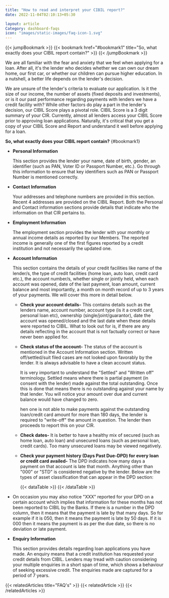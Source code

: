 ```yaml
---
title: "How to read and interpret your CIBIL report?"
date: 2022-11-04T02:10:13+05:30

layout: article
Category: dashboard-faqs
icon: "images/static-images/faq-icon-1.svg"
---
```


{{< jumpBookmark >}}
  {{< bookmark href="#bookmark1" title="So, what exactly does your CIBIL report contain?" >}}
{{< /jumpBookmark >}}

We are all familiar with the fear and anxiety that we feel when applying for a loan. After all, it's the lender who decides whether we can own our dream home, our first car, or whether our children can pursue higher education. In a nutshell, a better life depends on the lender's decision.

We are unsure of the lender's criteria to evaluate our application. Is it the size of our income, the number of assets (fixed deposits and investments), or is it our past performance regarding payments with lenders we have a credit facility with? While other factors do play a part in the lender's decision, our CIBIL Score plays a pivotal role. CIBIL Score is a 3 digit summary of your CIR. Currently, almost all lenders access your CIBIL Score prior to approving loan applications. Naturally, it's critical that you get a copy of your CIBIL Score and Report and understand it well before applying for a loan.

**So, what exactly does your CIBIL report contain?**
{#bookmark1}

* **Personal Information**

    This section provides the lender your name, date of birth, gender, an identifier (such as PAN, Voter ID or Passport Number, etc.). Go through this information to ensure that key identifiers such as PAN or Passport Number is mentioned correctly.

* **Contact Information**

    Your addresses and telephone numbers are provided in this section. Recent 4 addresses are provided on the CIBIL Report. Both the Personal and Contact information sections provide details that indicate who the information on that CIR pertains to.

* **Employment Information**

    The employment section provides the lender with your monthly or annual income details as reported by our Members. The reported income is generally one of the first figures reported by a credit institution and not necessarily the updated one.

* **Account Information**

    This section contains the details of your credit facilities like name of the lender/s, the type of credit facilities (home loan, auto loan, credit card etc.), the account number/s, whether single or jointly held, when each account was opened, date of the last payment, loan amount, current balance and most importantly, a month on month record of up to 3 years of your payments. We will cover this more in detail below.

    * **Check your account details-**
    This contains details such as the lenders name, account number, account type (is it a credit card, personal loan etc), ownership (single/joint/guarantor), date the account was opened/closed and the last date when these details were reported to CIBIL. What to look out for is, if there are any details reflecting in the account that is not factually correct or have never been applied for.

    * **Check status of the account-**
    The status of the account is mentioned in the Account Information section. Written off/settled/suit filed cases are not looked upon favorably by the lender. It is always advisable to have a clean account status.

        It is very important to understand the "Settled" and "Written off" terminology. Settled means where there is partial payment (in consent with the lender) made against the total outstanding. Once this is done that means there is no outstanding against your name by that lender. You will notice your amount over due and current balance would have changed to zero.

        hen one is not able to make payments against the outstanding loan/credit card amount for more than 180 days, the lender is required to "write-off" the amount in question. The lender then proceeds to report this on your CIR.

    * **Check dates-**
    It is better to have a healthy mix of secured (such as home loan, auto loan) and unsecured loans (such as personal loan, credit cards). Too many unsecured loans may be viewed negatively.

    * **Check your payment history (Days Past Due-DPD) for every loan or credit card availed-**
    The DPD indicates how many days a payment on that account is late that month. Anything other than "000" or "STD" is considered negative by the lender. Below are the types of asset classification that can appear in the DPD section:

        {{< dataTable >}}
        {{< /dataTable >}}

* On occasion you may also notice "XXX" reported for your DPD on a certain account which implies that information for these months has not been reported to CIBIL by the Banks.
    If there is a number in the DPD column, then it means that the payment is late by that many days. So for example if it is 050, then it means the payment is late by 50 days. If it is 000 then it means the payment is as per the due date, so there is no deviation or late payment.

* **Enquiry Information**

    This section provides details regarding loan applications you have made. An enquiry means that a credit institution has requested your credit details from CIBIL. Lenders may tread with caution considering your multiple enquiries in a short span of time, which shows a behaviour of seeking excessive credit. The enquiries made are captured for a period of 7 years.


{{< relatedArticles title="FAQ's" >}}
  {{< relatedArticle >}}
{{< /relatedArticles >}}